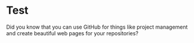 # Test
Did you know that you can use GitHub for things like project management and create beautiful web pages for your repositories?
